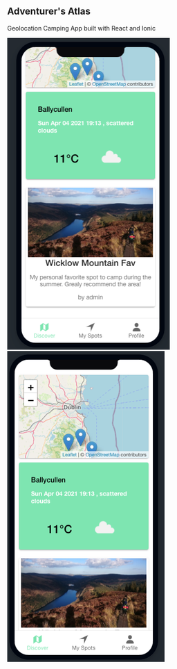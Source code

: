 ## Adventurer's Atlas

Geolocation Camping App built with React and Ionic

<div>
<img src="images/Picture%201.png">
<img src="images/Picture2.png">
</div>


